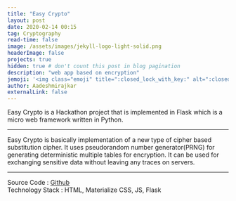 ```yaml
---
title: "Easy Crypto"
layout: post
date: 2020-02-14 00:15
tag: Cryptography
read-time: false
image: /assets/images/jekyll-logo-light-solid.png
headerImage: false
projects: true
hidden: true # don't count this post in blog pagination
description: "web app based on encryption"
jemoji: '<img class="emoji" title=":closed_lock_with_key:" alt=":closed_lock_with_key:" src="https://raw.githubusercontent.com/WebpageFX/emoji-cheat-sheet.com/master/public/graphics/emojis/closed_lock_with_key.png" height="20" width="20" align="absmiddle">'
author: Aadeshmirajkar
externalLink: false
---
```


Easy Crypto is a Hackathon project that is implemented in Flask which is a micro web framework written in Python.

---

Easy Crypto is basically implementation of a new type of cipher based substitution cipher. It uses pseudorandom number generator(PRNG) for generating deterministic multiple tables for encryption. It can be used for exchanging sensitive data without leaving any traces on servers.

---
Source Code : [Github](https://github.com/captainaadesh/Easy-crypto) <br>
Technology Stack : HTML, Materialize CSS, JS, Flask

